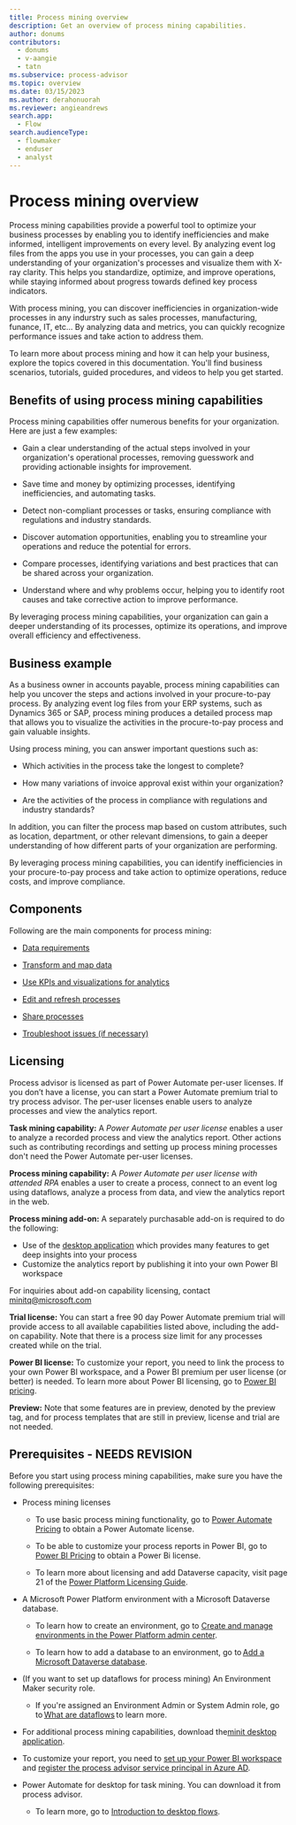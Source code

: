 ```yaml
---
title: Process mining overview
description: Get an overview of process mining capabilities.
author: donums
contributors:
  - donums
  - v-aangie  
  - tatn
ms.subservice: process-advisor
ms.topic: overview
ms.date: 03/15/2023
ms.author: derahonuorah
ms.reviewer: angieandrews
search.app: 
  - Flow
search.audienceType: 
  - flowmaker
  - enduser
  - analyst
---
```


# Process mining overview

Process mining capabilities provide a powerful tool to optimize your business processes by enabling you to identify inefficiencies and make informed, intelligent improvements on every level. By analyzing event log files from the apps you use in your processes, you can gain a deep understanding of your organization's processes and visualize them with X-ray clarity. This helps you standardize, optimize, and improve operations, while staying informed about progress towards defined key process indicators.

With process mining, you can discover inefficiencies in organization-wide processes in any indurstry such as sales processes, manufacturing, funance, IT, etc... By analyzing data and metrics, you can quickly recognize performance issues and take action to address them.

To learn more about process mining and how it can help your business, explore the topics covered in this documentation. You'll find business scenarios, tutorials, guided procedures, and videos to help you get started.

## Benefits of using process mining capabilities

Process mining capabilities offer numerous benefits for your organization. Here are just a few examples:

- Gain a clear understanding of the actual steps involved in your organization's operational processes, removing guesswork and providing actionable insights for improvement.

- Save time and money by optimizing processes, identifying inefficiencies, and automating tasks.

- Detect non-compliant processes or tasks, ensuring compliance with regulations and industry standards.

- Discover automation opportunities, enabling you to streamline your operations and reduce the potential for errors.

- Compare processes, identifying variations and best practices that can be shared across your organization.

- Understand where and why problems occur, helping you to identify root causes and take corrective action to improve performance.

By leveraging process mining capabilities, your organization can gain a deeper understanding of its processes, optimize its operations, and improve overall efficiency and effectiveness.

## Business example

As a business owner in accounts payable, process mining capabilities can help you uncover the steps and actions involved in your procure-to-pay process. By analyzing event log files from your ERP systems, such as Dynamics 365 or SAP, process mining produces a detailed process map that allows you to visualize the activities in the procure-to-pay process and gain valuable insights.

Using process mining, you can answer important questions such as:

- Which activities in the process take the longest to complete?

- How many variations of invoice approval exist within your organization?

- Are the activities of the process in compliance with regulations and industry standards?

In addition, you can filter the process map based on custom attributes, such as location, department, or other relevant dimensions, to gain a deeper understanding of how different parts of your organization are performing.

By leveraging process mining capabilities, you can identify inefficiencies in your procure-to-pay process and take action to optimize operations, reduce costs, and improve compliance.

## Components

Following are the main components for process mining:

- [Data requirements](process-mining-processes-and-data.md#data-requirements)

- [Transform and map data](process-mining-transform.md)

- [Use KPIs and visualizations for analytics](process-mining-visualize.md#use-kpis-and-visualizations-for-analytics)

- [Edit and refresh processes](process-mining-data-source.md)

- [Share processes](process-mining-share.md)

- [Troubleshoot issues (if necessary)](process-mining-troubleshoot.md)

## Licensing

Process advisor is licensed as part of Power Automate per-user licenses. If you don’t have a license, you can start a Power Automate premium trial to try process advisor. The per-user licenses enable users to analyze processes and view the analytics report.

**Task mining capability:** A *Power Automate per user license* enables a user to analyze a recorded process and view the analytics report. Other actions such as contributing recordings and setting up process mining processes don't need the Power Automate per-user licenses.

**Process mining capability:** A *Power Automate per user license with attended RPA* enables a user to create a process, connect to an event log using dataflows, analyze a process from data, and view the analytics report in the web.

**Process mining add-on:** A separately purchasable add-on is required to do the following:
- Use of the [desktop application](minit/minit-desktop-application-overview.md) which provides many features to get deep insights into your process
- Customize the analytics report by publishing it into your own Power BI workspace

For inquiries about add-on capability licensing, contact minitq@microsoft.com

**Trial license:** You can start a free 90 day Power Automate premium trial will provide access to all available capabilities listed above, including the add-on capability. Note that there is a process size limit for any processes created while on the trial.

**Power BI license:** To customize your report, you need to link the process to your own Power BI workspace, and a Power BI premium per user license (or better) is needed. To learn more about Power BI licensing, go to [Power BI pricing](https://powerbi.microsoft.com/en-us/pricing/).

**Preview:** Note that some features are in preview, denoted by the preview tag, and for process templates that are still in preview, license and trial are not needed.

## Prerequisites - NEEDS REVISION

Before you start using process mining capabilities, make sure you have the following prerequisites:

- Process mining licenses

   - To use basic process mining functionality, go to [Power Automate Pricing](https://powerautomate.microsoft.com/pricing/) to obtain a Power Automate license.

   - To be able to customize your process reports in Power BI, go to [Power BI Pricing](https://powerbi.microsoft.com/pricing/) to obtain a Power Bi license.

   - To learn more about licensing and add Dataverse capacity, visit page 21 of the [Power Platform Licensing Guide](https://go.microsoft.com/fwlink/?linkid=2085130).  

- A Microsoft Power Platform environment with a Microsoft Dataverse database.  

  - To learn how to create an environment, go to [Create and manage environments in the Power Platform admin center](/power-platform/admin/create-environment).  

  - To learn how to add a database to an environment, go to [Add a Microsoft Dataverse database](/power-platform/admin/create-database).  

- (If you want to set up dataflows for process mining) An Environment Maker security role.  

     - If you're assigned an Environment Admin or System Admin role, go to [What are dataflows](/power-query/dataflows/overview-dataflows-across-power-platform-dynamics-365) to learn more.  

- For additional process mining capabilities, download the[minit desktop application](minit/how-to-start-with-minit-desktop-application.md).

- To customize your report, you need to [set up your Power BI workspace](process-mining-pbi-workspace.md) and [register the process advisor service principal in Azure AD](process-mining-pbi-workspace.md#install-azure-tools).

- Power Automate for desktop for task mining. You can download it from process advisor.
  - To learn more, go to [Introduction to desktop flows](desktop-flows/introduction.md).
